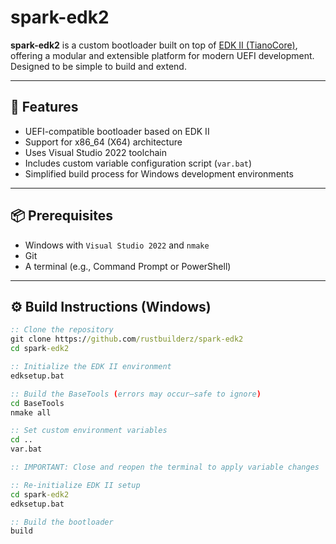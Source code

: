 # spark-edk2

**spark-edk2** is a custom bootloader built on top of [EDK II (TianoCore)](https://github.com/tianocore/edk2), offering a modular and extensible platform for modern UEFI development. Designed to be simple to build and extend.

---

## 🚀 Features

- UEFI-compatible bootloader based on EDK II
- Support for x86_64 (X64) architecture
- Uses Visual Studio 2022 toolchain
- Includes custom variable configuration script (`var.bat`)
- Simplified build process for Windows development environments

---

## 📦 Prerequisites

- Windows with `Visual Studio 2022` and `nmake`
- Git
- A terminal (e.g., Command Prompt or PowerShell)

---

## ⚙️ Build Instructions (Windows)

```bat
:: Clone the repository
git clone https://github.com/rustbuilderz/spark-edk2
cd spark-edk2

:: Initialize the EDK II environment
edksetup.bat

:: Build the BaseTools (errors may occur—safe to ignore)
cd BaseTools
nmake all

:: Set custom environment variables
cd ..
var.bat

:: IMPORTANT: Close and reopen the terminal to apply variable changes

:: Re-initialize EDK II setup
cd spark-edk2
edksetup.bat

:: Build the bootloader
build
